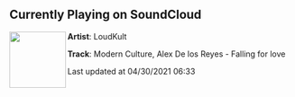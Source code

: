 ## Currently Playing on SoundCloud

[<img align="left" width="100" src="https://i1.sndcdn.com/artworks-HehPasud5biZB4Dr-LavnNA-t500x500.jpg">](https://soundcloud.com/loudkult/modern-culture-alex-de-los-reyes-falling-for-love)

**Artist**: LoudKult 

**Track**: Modern Culture, Alex De los Reyes - Falling for love

Last updated at 04/30/2021 06:33

